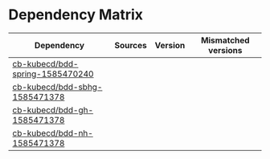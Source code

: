 # Dependency Matrix

Dependency | Sources | Version | Mismatched versions
---------- | ------- | ------- | -------------------
[cb-kubecd/bdd-spring-1585470240](https://github.com/cb-kubecd/bdd-spring-1585470240.git) |  | []() | 
[cb-kubecd/bdd-sbhg-1585471378](https://github.com/cb-kubecd/bdd-sbhg-1585471378.git) |  | []() | 
[cb-kubecd/bdd-gh-1585471378](https://github.com/cb-kubecd/bdd-gh-1585471378.git) |  | []() | 
[cb-kubecd/bdd-nh-1585471378](https://github.com/cb-kubecd/bdd-nh-1585471378.git) |  | []() | 
